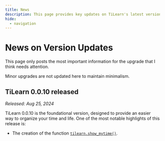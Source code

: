 ```yaml
---
title: News
description: This page provides key updates on TiLearn's latest version releases, highlighting major changes and improvements while keeping minor updates to a minimum for clarity and simplicity.
hide:
  - navigation
---
```

# News on Version Updates
This page only posts the most important information for the upgrade that I think needs attention.

Minor upgrades are not updated here to maintain minimalism.

## TiLearn 0.0.10 released
*Released: Aug 25, 2024* 

TiLearn 0.0.10 is the foundational version, designed to provide an easier way to organize your time and life. One of the most notable highlights of this release is:

- The creation of the function [``tilearn.show_mytime()``](../api-reference/in-job/i-job.md).